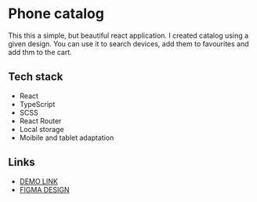 # Phone catalog
This this a simple, but beautiful react application. I created catalog using a given design. You can use it to search devices, add them to favourites and add thm to the cart.
## Tech stack
  - React
  - TypeScript
  - SCSS
  - React Router
  - Local storage
  - Moibile and tablet adaptation
## Links
  - [DEMO LINK](https://AndruhaMan.github.io/phone-catalog/)
  - [FIGMA DESIGN](https://www.figma.com/file/uEetgWenSRxk9jgiym6Yzp/Phone-catalog-redesign?node-id=1%3A2)
